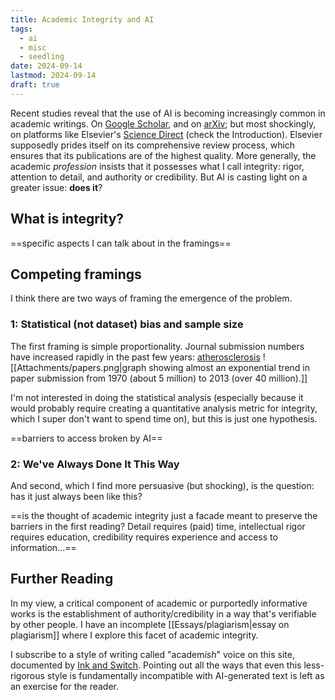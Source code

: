 ```yaml
---
title: Academic Integrity and AI
tags:
  - ai
  - misc
  - seedling
date: 2024-09-14
lastmod: 2024-09-14
draft: true
---
```

Recent studies reveal that the use of AI is becoming increasingly common in academic writings. On [Google Scholar](https://misinforeview.hks.harvard.edu/article/gpt-fabricated-scientific-papers-on-google-scholar-key-features-spread-and-implications-for-preempting-evidence-manipulation/), and on [arXiv](https://arxiv.org/abs/2403.13812); but most shockingly, on platforms like Elsevier's [Science Direct](http://web.archive.org/web/20240315011933/https://www.sciencedirect.com/science/article/abs/pii/S2468023024002402) (check the Introduction). Elsevier supposedly prides itself on its comprehensive review process, which ensures that its publications are of the highest quality. More generally, the academic *profession* insists that it possesses what I call integrity: rigor, attention to detail, and authority or credibility. But AI is casting light on a greater issue: **does it**?
## What is integrity?
==specific aspects I can talk about in the framings==
## Competing framings
I think there are two ways of framing the emergence of the problem.
### 1: Statistical (not dataset) bias and sample size
The first framing is simple proportionality. Journal submission numbers have increased rapidly in the past few years: [atherosclerosis](https://www.atherosclerosis-journal.com/article/S0021-9150(13)00456-5/abstract)
![[Attachments/papers.png|graph showing almost an exponential trend in paper submission from 1970 (about 5 million) to 2013 (over 40 million).]]

I'm not interested in doing the statistical analysis (especially because it would probably require creating a quantitative analysis metric for integrity, which I super don't want to spend time on), but this is just one hypothesis.

==barriers to access broken by AI==
### 2: We've Always Done It This Way
And second, which I find more persuasive (but shocking), is the question: has it just always been like this? 

==is the thought of academic integrity just a facade meant to preserve the barriers in the first reading? Detail requires (paid) time, intellectual rigor requires education, credibility requires experience and access to information...==
## Further Reading
In my view, a critical component of academic or purportedly informative works is the establishment of authority/credibility in a way that's verifiable by other people. I have an incomplete [[Essays/plagiarism|essay on plagiarism]] where I explore this facet of academic integrity.

I subscribe to a style of writing called "academ*ish*" voice on this site, documented by [Ink and Switch](https://inkandswitch.notion.site/Academish-Voice-0d8126b3be5545d2a21705ceedb5dd45). Pointing out all the ways that even this less-rigorous style is fundamentally incompatible with AI-generated text is left as an exercise for the reader.